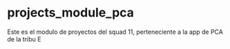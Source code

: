 # projects_module_pca
Este es el modulo de proyectos del squad 11, perteneciente a la app de PCA de la tribu E
